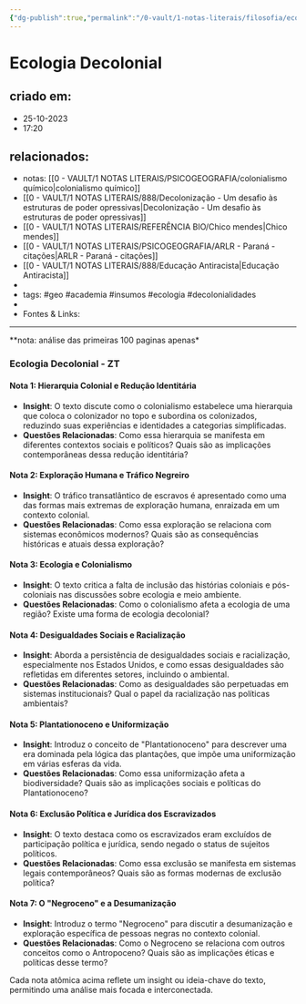 ```yaml
---
{"dg-publish":true,"permalink":"/0-vault/1-notas-literais/filosofia/ecologia-decolonial/","tags":["geo","academia","insumos","ecologia","decolonialidades"],"dgHomeLink":true,"dgShowLocalGraph":true,"dgShowFileTree":true,"dgEnableSearch":true,"noteIcon":""}
---
```


# Ecologia Decolonial

## criado em: 
- 25-10-2023
- 17:20
## relacionados:
- notas: [[0 - VAULT/1 NOTAS LITERAIS/PSICOGEOGRAFIA/colonialismo químico\|colonialismo químico]]
- [[0 - VAULT/1 NOTAS LITERAIS/888/Decolonização - Um desafio às estruturas de poder opressivas\|Decolonização - Um desafio às estruturas de poder opressivas]]
- [[0 - VAULT/1 NOTAS LITERAIS/REFERÊNCIA BIO/Chico mendes\|Chico mendes]]
- [[0 - VAULT/1 NOTAS LITERAIS/PSICOGEOGRAFIA/ARLR - Paraná - citações\|ARLR - Paraná - citações]]
- [[0 - VAULT/1 NOTAS LITERAIS/888/Educação Antiracista\|Educação Antiracista]]
- 
- tags: #geo #academia #insumos #ecologia #decolonialidades
- 
- Fontes & Links: 
---
**nota: análise das primeiras 100 paginas apenas\*

### Ecologia Decolonial - ZT

#### Nota 1: Hierarquia Colonial e Redução Identitária
- **Insight**: O texto discute como o colonialismo estabelece uma hierarquia que coloca o colonizador no topo e subordina os colonizados, reduzindo suas experiências e identidades a categorias simplificadas.
- **Questões Relacionadas**: Como essa hierarquia se manifesta em diferentes contextos sociais e políticos? Quais são as implicações contemporâneas dessa redução identitária?

#### Nota 2: Exploração Humana e Tráfico Negreiro
- **Insight**: O tráfico transatlântico de escravos é apresentado como uma das formas mais extremas de exploração humana, enraizada em um contexto colonial.
- **Questões Relacionadas**: Como essa exploração se relaciona com sistemas econômicos modernos? Quais são as consequências históricas e atuais dessa exploração?

#### Nota 3: Ecologia e Colonialismo
- **Insight**: O texto critica a falta de inclusão das histórias coloniais e pós-coloniais nas discussões sobre ecologia e meio ambiente.
- **Questões Relacionadas**: Como o colonialismo afeta a ecologia de uma região? Existe uma forma de ecologia decolonial?

#### Nota 4: Desigualdades Sociais e Racialização
- **Insight**: Aborda a persistência de desigualdades sociais e racialização, especialmente nos Estados Unidos, e como essas desigualdades são refletidas em diferentes setores, incluindo o ambiental.
- **Questões Relacionadas**: Como as desigualdades são perpetuadas em sistemas institucionais? Qual o papel da racialização nas políticas ambientais?

#### Nota 5: Plantationoceno e Uniformização
- **Insight**: Introduz o conceito de "Plantationoceno" para descrever uma era dominada pela lógica das plantações, que impõe uma uniformização em várias esferas da vida.
- **Questões Relacionadas**: Como essa uniformização afeta a biodiversidade? Quais são as implicações sociais e políticas do Plantationoceno?

#### Nota 6: Exclusão Política e Jurídica dos Escravizados
- **Insight**: O texto destaca como os escravizados eram excluídos de participação política e jurídica, sendo negado o status de sujeitos políticos.
- **Questões Relacionadas**: Como essa exclusão se manifesta em sistemas legais contemporâneos? Quais são as formas modernas de exclusão política?

#### Nota 7: O "Negroceno" e a Desumanização
- **Insight**: Introduz o termo "Negroceno" para discutir a desumanização e exploração específica de pessoas negras no contexto colonial.
- **Questões Relacionadas**: Como o Negroceno se relaciona com outros conceitos como o Antropoceno? Quais são as implicações éticas e políticas desse termo?

Cada nota atômica acima reflete um insight ou ideia-chave do texto, permitindo uma análise mais focada e interconectada.